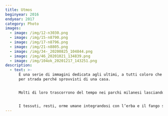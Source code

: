 ```yaml
---
title: Utmos
beginyear: 2016
endyear: 2017
category: Photo
images:
  - image: /img/12-n3030.png
  - image: /img/15-n8790.png
  - image: /img/17-n8796.png
  - image: /img/21-n8805.png
  - image: /img/34-_20200825_104844.png
  - image: /img/46_20201021_134839.png
  - image: /img/104ok_20201217_143251.png
description:
  - text: >-
      È una serie di immagini dedicata agli ultimi, a tutti coloro che vivono
      per strada perché sprovvisti di una casa.


      Molti di loro trascorrono del tempo nei parchi milanesi lasciando come testimonianza del loro passaggio indumenti vari che con il tempo diventano parte del suolo.


      I tessuti, resti, orme umane integrandosi con l’erba e il fango sembrano fiori colorati che spuntano dal terreno.
---
```

